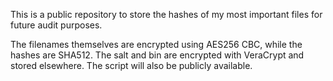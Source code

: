 This is a public repository to store the hashes of my most important files for future audit purposes.

The filenames themselves are encrypted using AES256 CBC, while the hashes are SHA512. The salt and bin are encrypted with VeraCrypt and stored elsewhere. The script will also be publicly available.
